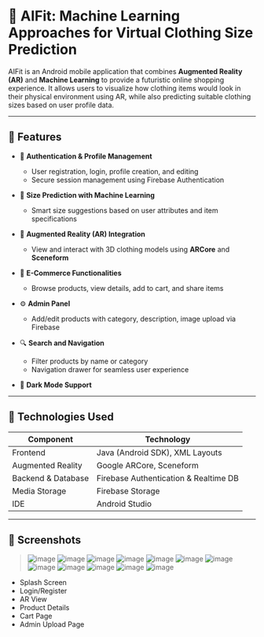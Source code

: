 # 👕 AIFit: Machine Learning Approaches for Virtual Clothing Size Prediction

AIFit is an Android mobile application that combines **Augmented Reality (AR)** and **Machine Learning** to provide a futuristic online shopping experience. It allows users to visualize how clothing items would look in their physical environment using AR, while also predicting suitable clothing sizes based on user profile data.

---

## 📲 Features

- 🔐 **Authentication & Profile Management**
  - User registration, login, profile creation, and editing
  - Secure session management using Firebase Authentication

- 🧠 **Size Prediction with Machine Learning**
  - Smart size suggestions based on user attributes and item specifications

- 🧩 **Augmented Reality (AR) Integration**
  - View and interact with 3D clothing models using **ARCore** and **Sceneform**

- 🛒 **E-Commerce Functionalities**
  - Browse products, view details, add to cart, and share items

- ⚙️ **Admin Panel**
  - Add/edit products with category, description, image upload via Firebase

- 🔍 **Search and Navigation**
  - Filter products by name or category
  - Navigation drawer for seamless user experience

- 🌙 **Dark Mode Support**

---

## 🧪 Technologies Used

| Component              | Technology                             |
|------------------------|----------------------------------------|
| Frontend               | Java (Android SDK), XML Layouts        |
| Augmented Reality      | Google ARCore, Sceneform               |
| Backend & Database     | Firebase Authentication & Realtime DB |
| Media Storage          | Firebase Storage                       |
| IDE                    | Android Studio                         |

---

## 📸 Screenshots

> ![image](https://github.com/user-attachments/assets/7ab127cf-7fc8-4110-b4ad-e30e9b7c5205)
> ![image](https://github.com/user-attachments/assets/b8bbe24c-7e61-4cb0-8ba0-b56d94cda0a9)
> ![image](https://github.com/user-attachments/assets/b931003c-79f5-4127-b46e-c65302346df3)
> ![image](https://github.com/user-attachments/assets/340c357e-a6c2-42ad-9852-7dc04676a6d1)
> ![image](https://github.com/user-attachments/assets/debe1409-53c4-4cdc-8ef8-78c1c9cd2383)
> ![image](https://github.com/user-attachments/assets/ddeef95c-3e94-456d-b36a-59a6b2c45562)
> ![image](https://github.com/user-attachments/assets/c7d5a5b7-5f40-4702-ba68-c7115f6f8eca)
> ![image](https://github.com/user-attachments/assets/eeb0376b-a497-4e46-9f9d-3061285b066f)
> ![image](https://github.com/user-attachments/assets/62dcae79-39a4-4777-8630-308eee447528)
> ![image](https://github.com/user-attachments/assets/9e6f183f-9106-4e76-b40c-66316c76fd29)
> ![image](https://github.com/user-attachments/assets/c2675223-481f-4cc6-af31-9c6f811e0728)
> ![image](https://github.com/user-attachments/assets/f494e504-0fad-44f9-b3e0-17dc13368ba0)

- Splash Screen
- Login/Register
- AR View
- Product Details
- Cart Page
- Admin Upload Page



